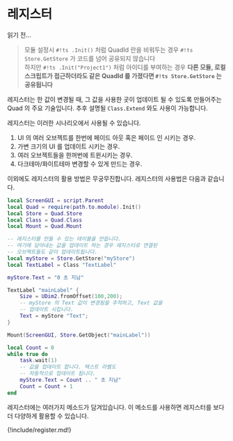 
# 레지스터

읽기 전...
> 모듈 설정시 `#!ts .Init()` 처럼 QuadId 란을 비워두는 경우 `#!ts Store.GetStore` 가 코드를 넘어 공유되지 않습니다  
> 하지만 `#!ts .Init("Project1")` 처럼 아이디를 부여하는 경우 **다른 모듈, 로컬스크립트가 접근하더라도 같은 QuadId 를 가졌다면 `#!ts Store.GetStore` 는 공유됩니다**  

레지스터는 한 값이 변경될 때, 그 값을 사용한 곳이 업데이트 될 수 있도록 만들어주는 Quad 의 주요 기술입니다. 추후 설명될 `Class.Extend` 와도 사용이 가능합니다.  

레지스터는 이러한 시나리오에서 사용될 수 있습니다.  
1. UI 의 여러 오브젝트를 한번에 페이드 아웃 혹은 페이드 인 시키는 경우.  
2. 가변 크기의 UI 를 업데이트 시키는 경우.  
3. 여러 오브젝트들을 한꺼번에 트윈시키는 경우.  
4. 다크테마/화이트테마 변경할 수 있게 만드는 경우.  

이외에도 레지스터의 활용 방법은 무궁무진합니다. 레지스터의 사용법은 다음과 같습니다.  

```lua
local ScreenGUI = script.Parent
local Quad = require(path.to.module).Init()
local Store = Quad.Store
local Class = Quad.Class
local Mount = Quad.Mount

-- 레지스터를 만들 수 있는 테이블을 만듭니다.
-- 여기에 담아내는 값을 업데이트 하는 경우 레지스터로 연결된
-- 오브젝트들도 같이 업데이트됩니다.
local myStore = Store.GetStore("myStore")
local TextLabel = Class "TextLabel"

myStore.Text = "0 초 지남"

TextLabel "mainLabel" {
    Size = UDim2.fromOffset(100,200);
    -- myStore 의 Text 값이 변경됨을 추적하고, Text 값을
    -- 업데이트 시킵니다.
    Text = myStore "Text";
}

Mount(ScreenGUI, Store.GetObject("mainLabel"))

local Count = 0
while true do
    task.wait(1)
    -- 값을 업데이트 합니다. 텍스트 라벨도
    -- 자동적으로 업데이트 됩니다.
    myStore.Text = Count .. " 초 지남"
    Count = Count + 1
end
```

레지스터에는 여러가지 메소드가 담겨있습니다. 이 메소드를 사용하면 레지스터를 보다 더 다양하게 활용할 수 있습니다.  

{!include/register.md!}
